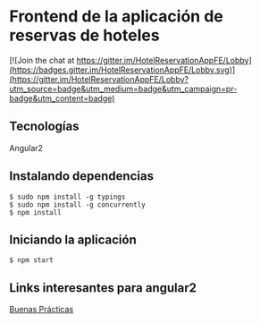 # Frontend de la aplicación de reservas de hoteles

[![Join the chat at https://gitter.im/HotelReservationAppFE/Lobby](https://badges.gitter.im/HotelReservationAppFE/Lobby.svg)](https://gitter.im/HotelReservationAppFE/Lobby?utm_source=badge&utm_medium=badge&utm_campaign=pr-badge&utm_content=badge)

## Tecnologías

Angular2

## Instalando dependencias

```
$ sudo npm install -g typings
$ sudo npm install -g concurrently
$ npm install
```

## Iniciando la aplicación
```
$ npm start
```

## Links interesantes para angular2

[Buenas Prácticas](https://angular.io/docs/ts/latest/guide/style-guide.html#!#application-structure)